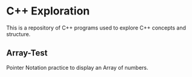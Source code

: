 # C++ Exploration
This is a repository of C++ programs used to explore C++ concepts and structure.

## Array-Test
Pointer Notation practice to display an Array of numbers.
